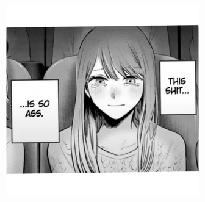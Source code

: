 ![This shit... is so ass...](https://github.com/A7930G/device_samsung_a34x/raw/refs/heads/main/IMG_20241118_005517_518.png)
